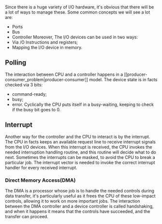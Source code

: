 Since there is a huge variety of I/O hardware, it's obvious that there will be a lot of ways to manage these.
Some common concepts we will see a lot are:
- Ports
- Bus
- Controller
Moreover, The I/O devices can be used in two ways:
- Via /O Instructions and registers;
- Mapping the I/O device in memory.
## Polling
The interaction between CPU and a controller happens in a [[producer-consumer_problem|producer-consumer]] model. The device state is in facts checked via 3 bits:
- command-ready;
- busy;
- error.
Cyclically the CPU puts itself in a busy-waiting, keeping to check if the busy bit goes to 0.

## Interrupt
Another way for the controller and the CPU to interact is by the interrupt. 
The CPU in facts keeps an available request line to receive interrupt signals from the I/O devices. When this interrupt is received, the CPU invokes the needed interruption handling routine, and this routine will decide what to do next.
Sometimes the interrupts can be masked, to avoid the CPU to break a particular job.
The interrupt vector is needed to invoke the correct interrupt handler for every received interrupt.

### Direct Memory Access(DMA)
The DMA is a processor whose job is to handle the needed controls during data transfer, it's particularly useful as it frees the CPU of these low-impact controls, allowing it to work on more important jobs. The interaction between the DMA controller and a device controller is called handshaking, and when it happens it means that the controls have succeeded, and the transfer can proceed.